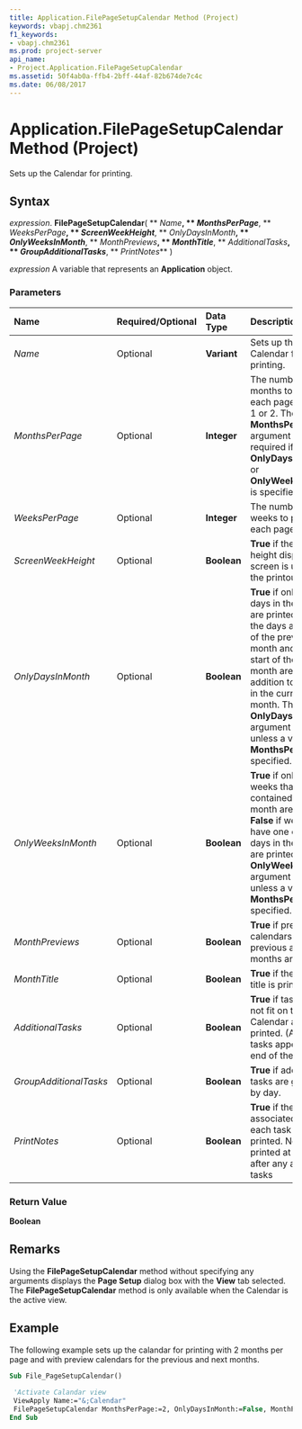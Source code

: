 ```yaml
---
title: Application.FilePageSetupCalendar Method (Project)
keywords: vbapj.chm2361
f1_keywords:
- vbapj.chm2361
ms.prod: project-server
api_name:
- Project.Application.FilePageSetupCalendar
ms.assetid: 50f4ab0a-ffb4-2bff-44af-82b674de7c4c
ms.date: 06/08/2017
---
```



# Application.FilePageSetupCalendar Method (Project)

Sets up the Calendar for printing.


## Syntax

 _expression_. **FilePageSetupCalendar**( ** _Name_**, ** _MonthsPerPage_**, ** _WeeksPerPage_**, ** _ScreenWeekHeight_**, ** _OnlyDaysInMonth_**, ** _OnlyWeeksInMonth_**, ** _MonthPreviews_**, ** _MonthTitle_**, ** _AdditionalTasks_**, ** _GroupAdditionalTasks_**, ** _PrintNotes_** )

 _expression_ A variable that represents an **Application** object.


### Parameters



|**Name**|**Required/Optional**|**Data Type**|**Description**|
|:-----|:-----|:-----|:-----|
| _Name_|Optional|**Variant**|Sets up the Calendar for printing.|
| _MonthsPerPage_|Optional|**Integer**|The number of months to print on each page. Can be 1 or 2. The  **MonthsPerPage** argument is required if **OnlyDaysInMonth** or **OnlyWeeksInMonth** is specified.|
| _WeeksPerPage_|Optional|**Integer**|The number of weeks to print on each page.|
| _ScreenWeekHeight_|Optional|**Boolean**|**True** if the week height displayed on screen is used for the printout.|
| _OnlyDaysInMonth_|Optional|**Boolean**|**True** if only the days in the month are printed. **False** if the days at the end of the previous month and at the start of the next month are printed in addition to the days in the current month. The **OnlyDaysInMonth** argument is ignored unless a value for **MonthsPerPage** is specified.|
| _OnlyWeeksInMonth_|Optional|**Boolean**|**True** if only the weeks that are fully contained in the month are printed. **False** if weeks that have one or more days in the month are printed. The **OnlyWeeksInMonth** argument is ignored unless a value for **MonthsPerPage** is specified.|
| _MonthPreviews_|Optional|**Boolean**|**True** if preview calendars for the previous and next months are printed.|
| _MonthTitle_|Optional|**Boolean**|**True** if the month's title is printed.|
| _AdditionalTasks_|Optional|**Boolean**|**True** if tasks that do not fit on the Calendar are printed. (Additional tasks appear at the end of the printout.)|
| _GroupAdditionalTasks_|Optional|**Boolean**|**True** if additional tasks are grouped by day.|
| _PrintNotes_|Optional|**Boolean**|**True** if the notes associated with each task are printed. Notes are printed at the end, after any additional tasks|

### Return Value

 **Boolean**


## Remarks

Using the  **FilePageSetupCalendar** method without specifying any arguments displays the **Page Setup** dialog box with the **View** tab selected. The **FilePageSetupCalendar** method is only available when the Calendar is the active view.


## Example

The following example sets up the calandar for printing with 2 months per page and with preview calendars for the previous and next months.


```vb
Sub File_PageSetupCalendar() 
 
 'Activate Calandar view 
 ViewApply Name:="&;Calendar" 
 FilePageSetupCalendar MonthsPerPage:=2, OnlyDaysInMonth:=False, MonthPreviews:=True 
End Sub
```


